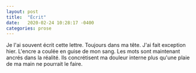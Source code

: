 ```yaml
---
layout: post
title:  "Écrit"
date:   2020-02-24 10:28:17 -0400
categories: prose
---
```


Je l'ai souvent écrit cette lettre. Toujours dans ma tête. J'ai fait exception
hier. L'encre a coulée en guise de mon sang. Les mots sont maintenant ancrés
dans la réalité. Ils concrétisent ma douleur interne plus qu'une plaie de ma
main ne pourrait le faire.
